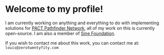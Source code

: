 # Welcome to my profile!

I am currently working on anything and everything to do with implementing solutions for 
[PACT Pathfinder Network](https://www.carbon-transparency.com/our-approach/pathfinder-network), all of my work on this
is currently open-source.
I am also a member of [Sine Foundation](https://sine.foundation/). 

If you wish to contact me about this work, you can contact me at: `louis@zerotwentyfity.com`
